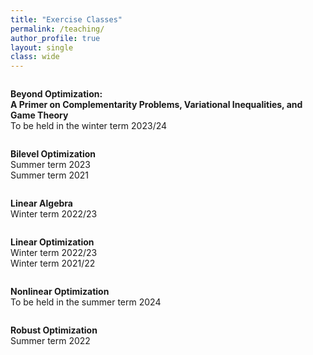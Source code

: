 ```yaml
---
title: "Exercise Classes"
permalink: /teaching/
author_profile: true
layout: single
class: wide
---
```


<div class="image-container">
  <div class="image-wrapper">
    <img src="{{ site.url }}{{ site.baseurl }}/images/beyond_opt_transparent.png" alt="">
    <div class="image-overlay">
      <p class="image-text"><b>Beyond Optimization:</b><br><b>A Primer on Complementarity Problems, Variational Inequalities, and Game Theory</b><br>To be held in the winter term 2023/24</p>
    </div>
  </div>
  <div class="image-wrapper">
    <img src="{{ site.url }}{{ site.baseurl }}/images/bilevel_opt_transparent.png" alt="">
    <div class="image-overlay">
      <p class="image-text"><b>Bilevel Optimization</b><br>Summer term 2023<br>Summer term 2021</p>
    </div>
  </div>
</div>

<div class="image-container">
  <div class="image-wrapper">
    <img src="{{ site.url }}{{ site.baseurl }}/images/linear_algebra_transparent.png" alt="">
    <div class="image-overlay">
      <p class="image-text"><b>Linear Algebra</b><br>Winter term 2022/23</p>
    </div>
  </div>
  <div class="image-wrapper">
    <img src="{{ site.url }}{{ site.baseurl }}/images/linear_opt_transparent.png" alt="">
    <div class="image-overlay">
      <p class="image-text"><b>Linear Optimization</b><br>Winter term 2022/23<br>Winter term 2021/22</p>
    </div>
  </div>
</div>

<div class="image-container">
  <div class="image-wrapper">
    <img src="{{ site.url }}{{ site.baseurl }}/images/nonlinear_opt_transparent.png" alt="">
    <div class="image-overlay">
      <p class="image-text"><b>Nonlinear Optimization</b><br>To be held in the summer term 2024</p>
    </div>
  </div>
  <div class="image-wrapper">
    <img src="{{ site.url }}{{ site.baseurl }}/images/robust_opt_transparent.png" alt="">
    <div class="image-overlay">
      <p class="image-text"><b>Robust Optimization</b><br>Summer term 2022</p>
    </div>
  </div>
</div>
